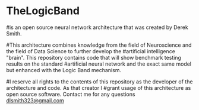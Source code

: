 # TheLogicBand 
#is an open source neural network architecture that was created by Derek Smith.

#This architecture combines knowledge from the field of Neuroscience and the field of Data Science to further develop the
#artificial intelligence "brain". This repository contains code that will show benchmark testing results on the standard
#artificial neural network and the exact same model but enhanced with the Logic Band mechanism.

#I reserve all rights to the contents of this repository as the developer of the architecture and code. As that creator I
#grant usage of this architecture as open source software. Contact me for any questions dlsmith323@gmail.com



